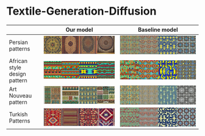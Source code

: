 # Textile-Generation-Diffusion

|  |  Our model | Baseline model  |
|---|---|---|
| Persian patterns |  ![alt text](https://github.com/halilfarukkaragoz/Textile-Generation-Diffusion/blob/main/images/Persian%20pattern/finetuned.png) | ![alt text](https://github.com/halilfarukkaragoz/Textile-Generation-Diffusion/blob/main/images/Persian%20pattern/original%20weights.png)|
| African style design pattern | ![alt text](https://github.com/halilfarukkaragoz/Textile-Generation-Diffusion/blob/main/images/african%20style%20design%20pattern/finetuned.png)  |  ![alt text](https://github.com/halilfarukkaragoz/Textile-Generation-Diffusion/blob/main/images/african%20style%20design%20pattern/original-weights.png) |  
| Art Nouveau pattern | ![alt text](https://github.com/halilfarukkaragoz/Textile-Generation-Diffusion/blob/main/images/art%20nouveau/finetuned.png)  |![alt text](https://github.com/halilfarukkaragoz/Textile-Generation-Diffusion/blob/main/images/art%20nouveau/original-weights.png)      |
|  Turkish Patterns | ![alt text](https://github.com/halilfarukkaragoz/Textile-Generation-Diffusion/blob/main/images/turkish%20patterns/finetuned.png)  |  ![alt text](https://github.com/halilfarukkaragoz/Textile-Generation-Diffusion/blob/main/images/turkish%20patterns/original-weights.png)   |
